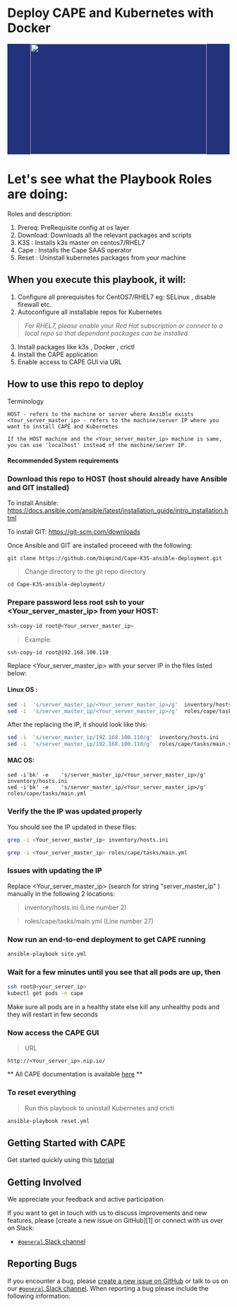 # Deploy CAPE and Kubernetes with Docker

<p align="center" style="background-color:#23327c">
  <img src="assets/logo.png" height="250px" width="400px"/>
</p>

# Let's see what the Playbook Roles are doing:

 Roles and description:
 1. Prereq: PreRequisite config at os layer
 2. Download: Downloads all the relevant packages and scripts
 3. K3S : Installs k3s master on centos7/RHEL7 
 4. Cape : Installs the Cape SAAS operator 
 5. Reset : Uninstall kubernetes packages from your machine 
 

## When you execute this playbook, it will:

1. Configure all prerequisites for CentOS7/RHEL7 eg: SELinux , disable firewall etc.
2. Autoconfigure all installable repos for Kubernetes
> *For RHEL7, please enable your Red Hat subscription or connect to a local repo so that dependant packages can be installed*
3. Install packages like k3s , Docker , crictl
4. Install the CAPE application
5. Enable access to CAPE GUI via URL


## How to use this repo to deploy

Terminology
```
HOST - refers to the machine or server where Ansible exists
<Your_server_master_ip> - refers to the machine/server IP where you want to install CAPE and Kubernetes

If the HOST machine and the <Your_server_master_ip> machine is same, you can use 'localhost' instead of the machine/server IP.
```
#### Recommended System requirements



### Download this repo to HOST (host should already have Ansible and GIT installed)

To install Ansible:  
https://docs.ansible.com/ansible/latest/installation_guide/intro_installation.html

To install GIT: 
https://git-scm.com/downloads

Once Ansible and GIT are installed proceeed with the following: 

```
git clone https://github.com/biqmind/Cape-K3S-ansible-deployment.git 
```

> Change directory to the git repo directory

```
cd Cape-K3S-ansible-deployment/
```


### Prepare password less root ssh to your <Your_server_master_ip> from your HOST:

```bash
ssh-copy-id root@<Your_server_master_ip>
```
> Example:
```bash
ssh-copy-id root@192.168.100.110 
```

Replace <Your_server_master_ip> with  your server IP in the files listed below:

#### Linux OS :

```bash
sed -i  's/server_master_ip/<Your_server_master_ip>/g'  inventory/hosts.ini
sed -i  's/server_master_ip/<Your_server_master_ip>/g'  roles/cape/tasks/main.yml
```

After the replacing the IP, it should look like this:

```bash
sed -i  's/server_master_ip/192.168.100.110/g'  inventory/hosts.ini 
sed -i  's/server_master_ip/192.168.100.110/g'  roles/cape/tasks/main.yml 
```

#### MAC OS:

```
sed -i'bk' -e    's/server_master_ip/<Your_server_master_ip>/g'  inventory/hosts.ini  
sed -i'bk' -e    's/server_master_ip/<Your_server_master_ip>/g' roles/cape/tasks/main.yml
```


### Verify the the IP was updated properly

You should see the IP updated in these files:
```bash
grep -i <Your_server_master_ip> inventory/hosts.ini  

grep -i <Your_server_master_ip> roles/cape/tasks/main.yml
```


### Issues with updating the IP

Replace <Your_server_master_ip> (search for string "server_master_ip" ) manually in the following 2 locations:

> inventory/hosts.ini  (Line number 2)

> roles/cape/tasks/main.yml (Line number 27)


### Now run an end-to-end deployment to get CAPE running

```bash
ansible-playbook site.yml
```


### Wait for a few minutes until you see that all pods are up, then

```bash
ssh root@<your_server_ip>
kubectl get pods -n cape
```
Make sure all pods are in a healthy state else kill any unhealthy pods and they will restart in few seconds


### Now access the CAPE GUI 

> URL
```
http://<Your_server_ip>.nip.io/
```
** All CAPE documentation is available [here](https://docs.cape.sh/docs/) **


### To reset everything 

> Run this playbook to uninstall Kubernetes and crictl
```bash
ansible-playbook reset.yml
```

## Getting Started with CAPE

Get started quickly using this [tutorial](https://docs.cape.sh/docs/simple-install)


## Getting Involved

We appreciate your feedback and active participation.

If you want to get in touch with us to discuss improvements and new
features, please [create a new issue on GitHub][1] or connect with us over on Slack:

* [`#general` Slack channel](https://capesh.slack.com)

## Reporting Bugs

If you encounter a bug, please [create a new issue on GitHub](https://github.com/cape-sh/cape/issues/new) or talk to us
on our [`#general` Slack channel](https://capesh.slack.com). When reporting a bug please include the
following information:






